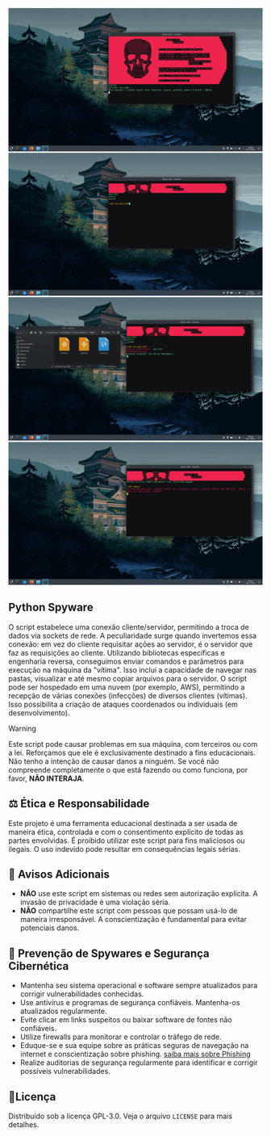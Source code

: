 ![Spyware Screenshot 1](https://github.com/AlldDev/Spyware-PythonSocket-V1/blob/main/others/01.png)
![Spyware Screenshot 2](https://github.com/AlldDev/Spyware-PythonSocket-V1/blob/main/others/02.png)
![Spyware Screenshot 3](https://github.com/AlldDev/Spyware-PythonSocket-V1/blob/main/others/03.png)
![Spyware Screenshot 4](https://github.com/AlldDev/Spyware-PythonSocket-V1/blob/main/others/04.png)


## Python Spyware

O script estabelece uma conexão cliente/servidor, permitindo a troca de dados via sockets de rede. A peculiaridade surge quando invertemos essa conexão: em vez do cliente requisitar ações ao servidor, é o servidor que faz as requisições ao cliente. Utilizando bibliotecas específicas e engenharia reversa, conseguimos enviar comandos e parâmetros para execução na máquina da "vítima". Isso inclui a capacidade de navegar nas pastas, visualizar e até mesmo copiar arquivos para o servidor. O script pode ser hospedado em uma nuvem (por exemplo, AWS), permitindo a recepção de várias conexões (infecções) de diversos clientes (vítimas). Isso possibilita a criação de ataques coordenados ou individuais (em desenvolvimento).

> [!WARNING]
> Este script pode causar problemas em sua máquina, com terceiros ou com a lei. Reforçamos que ele é exclusivamente destinado a fins educacionais. Não tenho a intenção de causar danos a ninguém. Se você não compreende completamente o que está fazendo ou como funciona, por favor, **NÃO INTERAJA**.

## ⚖️ Ética e Responsabilidade

Este projeto é uma ferramenta educacional destinada a ser usada de maneira ética, controlada e com o consentimento explícito de todas as partes envolvidas. É proibido utilizar este script para fins maliciosos ou ilegais. O uso indevido pode resultar em consequências legais sérias.

## 🚨 Avisos Adicionais

- **NÃO** use este script em sistemas ou redes sem autorização explícita. A invasão de privacidade é uma violação séria.
- **NÃO** compartilhe este script com pessoas que possam usá-lo de maneira irresponsável. A conscientização é fundamental para evitar potenciais danos.

## 🔐 Prevenção de Spywares e Segurança Cibernética

- Mantenha seu sistema operacional e software sempre atualizados para corrigir vulnerabilidades conhecidas.
- Use antivírus e programas de segurança confiáveis. Mantenha-os atualizados regularmente.
- Evite clicar em links suspeitos ou baixar software de fontes não confiáveis.
- Utilize firewalls para monitorar e controlar o tráfego de rede.
- Eduque-se e sua equipe sobre as práticas seguras de navegação na internet e conscientização sobre phishing. [saiba mais sobre Phishing](https://github.com/AlldDev/Mail-Phishing-SMTP)
- Realize auditorias de segurança regularmente para identificar e corrigir possíveis vulnerabilidades.

## 📄Licença

Distribuído sob a licença GPL-3.0. Veja o arquivo `LICENSE` para mais detalhes.
